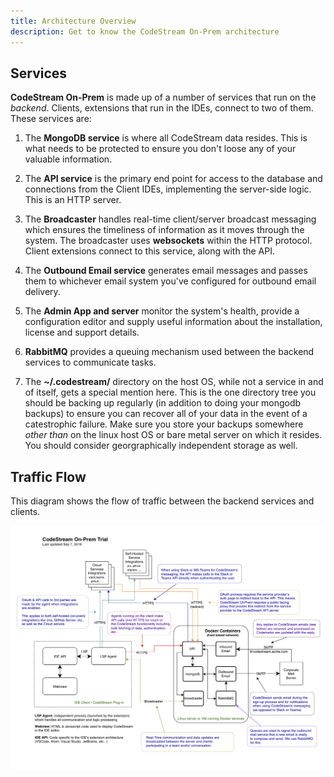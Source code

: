 ```yaml
---
title: Architecture Overview
description: Get to know the CodeStream On-Prem architecture
---
```


## Services

**CodeStream On-Prem** is made up of a number of services that run on the
_backend_. Clients, extensions that run in the IDEs, connect to two of them.
These services are:

1.  The **MongoDB service** is where all CodeStream data resides. This is what
    needs to be protected to ensure you don't loose any of your valuable
    information.

1.  The **API service** is the primary end point for access to the database and
    connections from the Client IDEs, implementing the server-side logic. This
    is an HTTP server.

1.  The **Broadcaster** handles real-time client/server broadcast messaging
    which ensures the timeliness of information as it moves through the system.
    The broadcaster uses **websockets** within the HTTP protocol. Client
    extensions connect to this service, along with the API.

1.  The **Outbound Email service** generates email messages and passes them to
    whichever email system you've configured for outbound email delivery.

1.  The **Admin App and server** monitor the system's health, provide a
    configuration editor and supply useful information about the installation,
    license and support details.

1.  **RabbitMQ** provides a queuing mechanism used between the backend services
    to communicate tasks.

1.  The **~/.codestream/** directory on the host OS, while not a service in and
    of itself, gets a special mention here. This is the one directory tree you
    should be backing up regularly (in addition to doing your mongodb backups)
    to ensure you can recover all of your data in the event of a catestrophic
    failure. Make sure you store your backups somewhere _other than_ on the
    linux host OS or bare metal server on which it resides. You should consider
    georgraphically independent storage as well.


## Traffic Flow

This diagram shows the flow of traffic between the backend services and clients.

![Architecture Diagram](../assets/images/codestream-onprem-arch.png)
